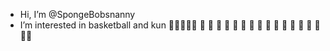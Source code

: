 -  Hi, I’m @SpongeBobsnanny
-  I’m interested in basketball and kun
   🐎🐎🐎🐎🐎 🐎 🐎 🐎 🐎  🐎  🐎  🐎  🐎   🐎   🐎   🐎   🐎    🐎    🐎   🐎🐎🐎   	
